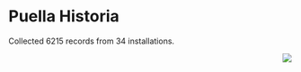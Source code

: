 # Puella Historia

Collected 6215 records from 34 installations.

<p align="right"><img src="https://xn--80aalyho.xn--p1ai/magireco/NAgitan/img/kagome.png" /></p>
